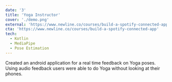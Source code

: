 ```yaml
---
date: '3'
title: 'Yoga Instructor'
cover: './demo.png'
external: 'https://www.newline.co/courses/build-a-spotify-connected-app'
cta: 'https://www.newline.co/courses/build-a-spotify-connected-app'
tech:
  - Kotlin
  - MediaPipe
  - Pose Estimation
---
```


Created an android application for a real time feedback on Yoga poses. Using audio feedback users were able to do Yoga without looking at their phones.
